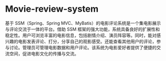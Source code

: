 # Movie-review-system
基于 SSM（Spring、Spring MVC、MyBatis）的电影评论系统是一个集电影展示与评论交流于一体的平台。借助 SSM 框架的强大功能，系统具备良好的扩展性和稳定性。用户可浏览丰富的电影信息，包括剧情介绍、演员阵容等。同时，能对感兴趣的电影发表评论、打分，分享自己的观影感受。还能查看其他用户的评论，参与讨论。管理员可管理电影数据和用户评论。该系统为电影爱好者提供了便捷的交流空间，促进电影文化的传播与交流。 
